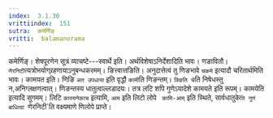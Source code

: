 ```yaml
---
index:  3.1.30
vrittiindex:  151
sutra:  कमेर्णिङ्
vritti:  balamanorama 
---
```


कमेर्णिङ्। शेषपूरणेन सूत्रं व्याचष्टे---स्वार्थे इति। अर्थविशेषाऽनिर्देशादिति भावः। णङावितौ। `णेरनिटी`त्यत्रोभयोग्र्रहणायाऽनुबन्धकरमम्। ङित्त्वात्तङिति। अनुदात्तेत्वं तु णिङभावे `चकमे` इत्यादौ चरितार्थमिति भावः। कामयत इति। णिङि `अत उपधाया` इति वृद्धौ `कामी`ति णिङन्तम्। `क्ङिति चे`ति निषेधस्तु न,अनिग्लक्षणत्वात्। णिङन्तस्य धातुत्वाल्लडादयः। तत्र लटि शपि गुणेऽयादेशे कामयते इति रूपम्। कामयेति इत्यादि सुगमम्। लिटि `कास्यनेकाच` इत्यामि, `आम` इति लिटो लोपे ` कामि-आम्` इति स्थिते, सार्वधातुके`ति गुणं बाधित्वा `णेरनिटी`ति वक्ष्यमाणे णिलोपे प्राप्ते।

